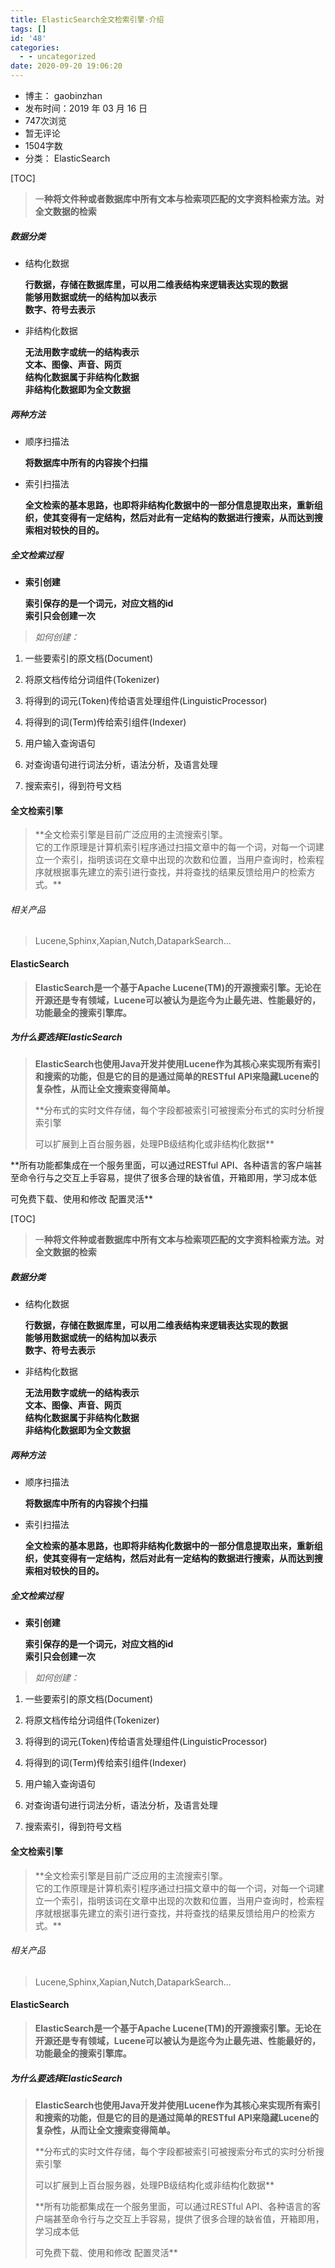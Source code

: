```yaml
---
title: ElasticSearch全文检索引擎-介绍
tags: []
id: '48'
categories:
  - - uncategorized
date: 2020-09-20 19:06:20
---
```


*   博主： gaobinzhan
*   发布时间：2019 年 03 月 16 日
*   747次浏览
*   暂无评论
*   1504字数
*   分类： ElasticSearch

\[TOC\]

> 一**种将文件种或者数据库中所有文本与检索项匹配的文字资料检索方法。对全文数据的检索**

##### 数据分类

*   结构化数据
    
    **行数据，存储在数据库里，可以用二维表结构来逻辑表达实现的数据**  
    **能够用数据或统一的结构加以表示**  
    **数字、符号去表示**
    
*   非结构化数据
    
    **无法用数字或统一的结构表示**  
    **文本、图像、声音、网页**  
    **结构化数据属于非结构化数据**  
    **非结构化数据即为全文数据**
    

##### 两种方法

*   顺序扫描法
    
    **将数据库中所有的内容挨个扫描**
    
*   索引扫描法
    
    **全文检索的基本思路，也即将非结构化数据中的一部分信息提取出来，重新组织，使其变得有一定结构，然后对此有一定结构的数据进行搜索，从而达到搜索相对较快的目的。**
    

##### 全文检索过程

*   **索引创建**
    
    **索引保存的是一个词元，对应文档的id**  
    **索引只会创建一次**
    

> _如何创建：_

1.  一些要索引的原文档(Document)
2.  将原文档传给分词组件(Tokenizer)
3.  将得到的词元(Token)传给语言处理组件(LinguisticProcessor)
4.  将得到的词(Term)传给索引组件(Indexer)

1.  用户输入查询语句
2.  对查询语句进行词法分析，语法分析，及语言处理
3.  搜索索引，得到符号文档

#### 全文检索引擎

> \*\*全文检索引擎是目前广泛应用的主流搜索引擎。  
> 它的工作原理是计算机索引程序通过扫描文章中的每一个词，对每一个词建立一个索引，指明该词在文章中出现的次数和位置，当用户查询时，检索程序就根据事先建立的索引进行查找，并将查找的结果反馈给用户的检索方式。\*\*

###### 相关产品

> Lucene,Sphinx,Xapian,Nutch,DataparkSearch...

#### ElasticSearch

> **ElasticSearch是一个基于Apache Lucene(TM)的开源搜索引擎。无论在开源还是专有领域，Lucene可以被认为是迄今为止最先进、性能最好的，功能最全的搜索引擎库。**

##### 为什么要选择ElasticSearch

> **ElasticSearch也使用Java开发并使用Lucene作为其核心来实现所有索引和搜索的功能，但是它的目的是通过简单的RESTful API来隐藏Lucene的复杂性，从而让全文搜索变得简单。**
> 
> \*\*分布式的实时文件存储，每个字段都被索引可被搜索分布式的实时分析搜索引擎
> 
> 可以扩展到上百台服务器，处理PB级结构化或非结构化数据\*\*

\*\*所有功能都集成在一个服务里面，可以通过RESTful API、各种语言的客户端甚至命令行与之交互上手容易，提供了很多合理的缺省值，开箱即用，学习成本低

可免费下载、使用和修改 配置灵活\*\*

\[TOC\]

> 一**种将文件种或者数据库中所有文本与检索项匹配的文字资料检索方法。对全文数据的检索**

##### 数据分类

*   结构化数据
    
    **行数据，存储在数据库里，可以用二维表结构来逻辑表达实现的数据**  
    **能够用数据或统一的结构加以表示**  
    **数字、符号去表示**
    
*   非结构化数据
    
    **无法用数字或统一的结构表示**  
    **文本、图像、声音、网页**  
    **结构化数据属于非结构化数据**  
    **非结构化数据即为全文数据**
    

##### 两种方法

*   顺序扫描法
    
    **将数据库中所有的内容挨个扫描**
    
*   索引扫描法
    
    **全文检索的基本思路，也即将非结构化数据中的一部分信息提取出来，重新组织，使其变得有一定结构，然后对此有一定结构的数据进行搜索，从而达到搜索相对较快的目的。**
    

##### 全文检索过程

*   **索引创建**
    
    **索引保存的是一个词元，对应文档的id**  
    **索引只会创建一次**
    

> _如何创建：_

1.  一些要索引的原文档(Document)
2.  将原文档传给分词组件(Tokenizer)
3.  将得到的词元(Token)传给语言处理组件(LinguisticProcessor)
4.  将得到的词(Term)传给索引组件(Indexer)

1.  用户输入查询语句
2.  对查询语句进行词法分析，语法分析，及语言处理
3.  搜索索引，得到符号文档

#### 全文检索引擎

> \*\*全文检索引擎是目前广泛应用的主流搜索引擎。  
> 它的工作原理是计算机索引程序通过扫描文章中的每一个词，对每一个词建立一个索引，指明该词在文章中出现的次数和位置，当用户查询时，检索程序就根据事先建立的索引进行查找，并将查找的结果反馈给用户的检索方式。\*\*

###### 相关产品

> Lucene,Sphinx,Xapian,Nutch,DataparkSearch...

#### ElasticSearch

> **ElasticSearch是一个基于Apache Lucene(TM)的开源搜索引擎。无论在开源还是专有领域，Lucene可以被认为是迄今为止最先进、性能最好的，功能最全的搜索引擎库。**

##### 为什么要选择ElasticSearch

> **ElasticSearch也使用Java开发并使用Lucene作为其核心来实现所有索引和搜索的功能，但是它的目的是通过简单的RESTful API来隐藏Lucene的复杂性，从而让全文搜索变得简单。**
> 
> \*\*分布式的实时文件存储，每个字段都被索引可被搜索分布式的实时分析搜索引擎
> 
> 可以扩展到上百台服务器，处理PB级结构化或非结构化数据\*\*
> 
> \*\*所有功能都集成在一个服务里面，可以通过RESTful API、各种语言的客户端甚至命令行与之交互上手容易，提供了很多合理的缺省值，开箱即用，学习成本低
> 
> 可免费下载、使用和修改 配置灵活\*\*